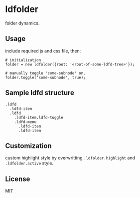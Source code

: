 # ldfolder

folder dynamics.

## Usage

include required js and css file, then:

    # initialization
    folder = new ldfolder({root: '<root-of-some-ldfd-tree>'});

    # manually toggle 'some-subnode' on.
    folder.toggle('some-subnode', true);


## Sample ldfd structure

    .ldfd
      .ldfd-item
      .ldfd
        .ldfd-item.ldfd-toggle
        .ldfd-menu
          .ldfd-item
          .ldfd-item

## Customization

custom highlight style by overwritting `.ldfolder.highlight` and `.ldfolder.active` style.


## License

MIT
